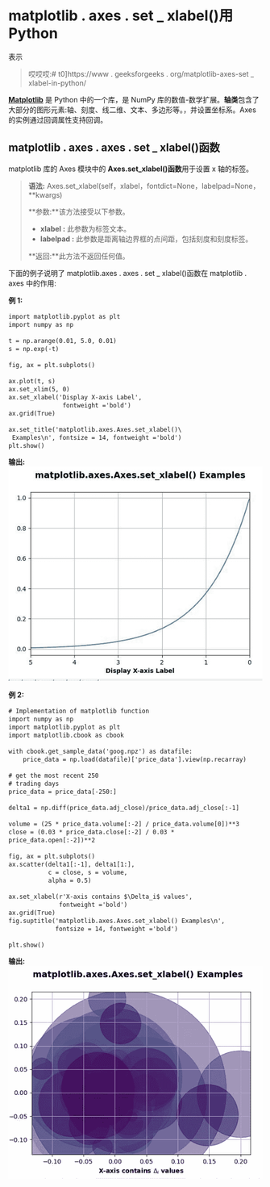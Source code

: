 # matplotlib . axes . set _ xlabel()用 Python

表示

> 哎哎哎:# t0]https://www . geeksforgeeks . org/matplotlib-axes-set _ xlabel-in-python/

**[Matplotlib](https://www.geeksforgeeks.org/python-introduction-matplotlib/)** 是 Python 中的一个库，是 NumPy 库的数值-数学扩展。**轴类**包含了大部分的图形元素:轴、刻度、线二维、文本、多边形等。，并设置坐标系。Axes 的实例通过回调属性支持回调。

## matplotlib . axes . axes . set _ xlabel()函数

matplotlib 库的 Axes 模块中的 **Axes.set_xlabel()函数**用于设置 x 轴的标签。

> **语法:** Axes.set_xlabel(self，xlabel，fontdict=None，labelpad=None，**kwargs)
> 
> **参数:**该方法接受以下参数。
> 
> *   **xlabel :** 此参数为标签文本。
> *   **labelpad :** 此参数是距离轴边界框的点间距，包括刻度和刻度标签。
> 
> **返回:**此方法不返回任何值。

下面的例子说明了 matplotlib.axes . axes . set _ xlabel()函数在 matplotlib . axes 中的作用:

**例 1:**

```
import matplotlib.pyplot as plt
import numpy as np

t = np.arange(0.01, 5.0, 0.01)
s = np.exp(-t)

fig, ax = plt.subplots()

ax.plot(t, s)
ax.set_xlim(5, 0)
ax.set_xlabel('Display X-axis Label', 
               fontweight ='bold')
ax.grid(True)

ax.set_title('matplotlib.axes.Axes.set_xlabel()\
 Examples\n', fontsize = 14, fontweight ='bold')
plt.show()
```

**输出:**
![](img/bc9a2ddebc13c26006ca080cd82865f8.png)

**例 2:**

```
# Implementation of matplotlib function
import numpy as np
import matplotlib.pyplot as plt
import matplotlib.cbook as cbook

with cbook.get_sample_data('goog.npz') as datafile:
    price_data = np.load(datafile)['price_data'].view(np.recarray)

# get the most recent 250
# trading days
price_data = price_data[-250:]  

delta1 = np.diff(price_data.adj_close)/price_data.adj_close[:-1]

volume = (25 * price_data.volume[:-2] / price_data.volume[0])**3
close = (0.03 * price_data.close[:-2] / 0.03 * price_data.open[:-2])**2

fig, ax = plt.subplots()
ax.scatter(delta1[:-1], delta1[1:],
           c = close, s = volume,
           alpha = 0.5)

ax.set_xlabel(r'X-axis contains $\Delta_i$ values',
              fontweight ='bold')
ax.grid(True)
fig.suptitle('matplotlib.axes.Axes.set_xlabel() Examples\n',
             fontsize = 14, fontweight ='bold')

plt.show()
```

**输出:**
![](img/418c220220c502adaac2ce304869665c.png)